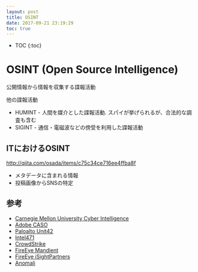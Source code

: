 ```yaml
---
layout: post
title: OSINT
date: 2017-09-21 23:19:29
toc: true
---
```


* TOC
{:toc}

# OSINT (Open Source Intelligence)
公開情報から情報を収集する諜報活動

他の諜報活動
* HUMINT - 人間を媒介とした諜報活動. スパイが挙げられるが、合法的な調査も含む
* SIGINT - 通信・電磁波などの傍受を利用した諜報活動

## ITにおけるOSINT
http://qiita.com/osada/items/c75c34ce716ee4ffba8f

* メタデータに含まれる情報
* 投稿画像からSNSの特定

##

## 参考
* [Carnegie Mellon University Cyber Intelligence](http://www.sei.cmu.edu/about/organization/etc/cyber-intelligence.cfm)
* [Adobe CASO](http://www.adobe.com/it/solutions/government/defense-intelligence.html)
* [Paloalto Unit42](https://www.paloaltonetworks.com/threat-research)
* [Intel471](https://intel471.com/)
* [CrowdStrike](https://www.crowdstrike.com/products/falcon-intelligence/)
* [FireEye Mandient](https://www.fireeye.com/services/cyber-threat-intelligence-services.html)
* [FireEye iSightPartners](https://www.fireeye.com/products/isight-cyber-threat-intelligence-subscriptions.html)
* [Anomali](https://www.anomali.com/)
